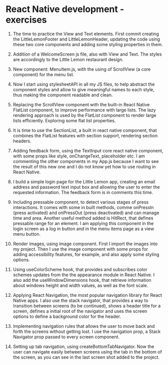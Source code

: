 # React Native development - exercises

1. The time to practice the View and Text elements. First commit creating the LittleLemonFooter and LittleLemonHeader, updating the code using these two core components and adding some styling properties in them.

2. Addition of a WelcomeScreen js file, also with View and Text. The styles are accordingly to the Little Lemon restaurant design.

3. New component: MenuItem.js, with the using of ScrollView (a core component) for the menu list.

4. Now I start using stylesheetAPI in all my JS files, to help abstract the component styles and allow to give meaningful names to each style, thus making the component readable and clean.

5. Replacing the ScrollView component with the built-in React Native FlatList component, to improve performance with large lists. The lazy rendering approach is used by the FlatList component to render large lists efficiently. Exploring some flat list properties.

6. It is time to use the SectionList, a built in react native component, that combines the FlatList features with section support, rendering section headers.

7. Adding feedback form, using the TextInput core react native component, with some props like style, onChangeText, placeholder etc. I am commenting the other components in my App.js because I want to see the result of this new one and I do not know yet how to use routing in React Native.

8. I build a simple login page for the Little Lemon app, creating an email address and password text input box and allowing the user to enter the requested information. The feedback form is in comments this time.

9. Including pressable component, to detect various stages of press interactions. It comes with some in built methods, comme onPressIn (press activated) and onPressOut (press deactivated) and can manage time and area. Another useful method added is HitRect, that defines pressable range for an element. I am applying this component in the login screen as a log in button and in the menu items page as a view menu button.

10. Render images, using image component. First I import the images into my project. Then I use the image component with some props for adding accessibility features, for example, and also apply some styling options.

11. Using useColorScheme hook, that provides and subscribes color schemes updates from the the appearance module in React Native. I also add the useWindowDimensions hook, that retrieve information about windows height and width values, as well as the font scale.

12. Applying React Navigation, the most popular navigation library for React Native apps. I also use the stack navigator, that provides a way to transition between screens (to be continued), shows a header title for a screen, defines a initial root of the navigator and uses the screen options to define a background color for the header.

13. Implementing navigation rules that allows the user to move back and forth the screens without getting lost. I use the navigation prop, a Stack Navigator prop passed to every screen component.

14. Setting up tab navigation, using createBottomTabNavigator. Now the user can navigate easily between screens using the tab in the bottom of the screen, as you can see in the last screen shot added to the project.
